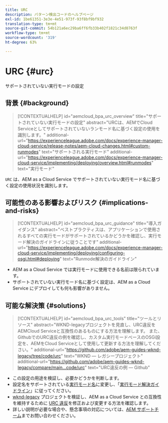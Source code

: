 ```yaml
---
title: URC
description: パターン検出コードのヘルプページ
exl-id: 1be61351-3e3e-4e51-973f-93f8bf9bf932
translation-type: tm+mt
source-git-commit: 54b121a6ec29ba6ff6fb33b402f1821c34d0763f
workflow-type: tm+mt
source-wordcount: '319'
ht-degree: 63%

---
```


# URC {#urc}

サポートされていない実行モードの設定

## 背景 {#background}

>[!CONTEXTUALHELP]
>id="aemcloud_bpa_urc_overview"
>title="サポートされていない実行モードの設定"
>abstract="URCは、AEMでCloud Serviceとしてサポートされていないランモード名に基づく設定の使用を識別します。"
>additional-url="https://experienceleague.adobe.com/docs/experience-manager-cloud-service/release-notes/aem-cloud-changes.html#custom-runmodes" text="サポートされる実行モード"
>additional-url="https://experienceleague.adobe.com/docs/experience-manager-cloud-service/implementing/deploying/overview.html#runmodes" text="実行モード"

`URC` は、AEM as a Cloud Service でサポートされていない実行モード名に基づく設定の使用状況を識別します。

## 可能性のある影響およびリスク {#implications-and-risks}

>[!CONTEXTUALHELP]
>id="aemcloud_bpa_urc_guidance"
>title="導入ガイダンス"
>abstract="ベストプラクティスは、アプリケーションで使用されるすべての実行モードがサポートされているかどうかを確認し、実行モード解決のガイドラインに従うことです"
>additional-url="https://experienceleague.adobe.com/docs/experience-manager-cloud-service/implementing/deploying/configuring-osgi.html#deploying" text="Runmode解決のガイドライン"

* AEM as a Cloud Service では実行モードに使用できる名前は限られています。
* サポートされていない実行モード名に基づく設定は、AEM as a Cloud Service にデプロイしても何も影響がありません。

## 可能な解決策 {#solutions}

>[!CONTEXTUALHELP]
>id="aemcloud_bpa_urc_tools"
>title="ツールとリソース"
>abstract="WKND-legacyプロジェクトを見直し、URC違反をAEMCloud Serviceと互換性のあるものにする方法を理解します。 また、GithubでのURC違反の例を確認し、カスタム実行モードベースのOSGi設定を、AEMをCloud Serviceとして使用して更新する方法を理解してください。"
>additional-url="https://github.com/adobe/aem-guides-wknd-legacy/tree/code/urc" text="WKND — レガシープロジェクト"
>additional-url="https://github.com/adobe/aem-guides-wknd-legacy/compare/main...code/urc" text="URC違反の例 — Github"

* この設定の用途を検証し、必要かどうかを判断します。
* 設定名をサポートされている[実行モード名](https://experienceleague.adobe.com/docs/experience-manager-cloud-service/release-notes/aem-cloud-changes.html?lang=ja#custom-runmodes)に変更し、「[実行モード解決ガイドライン](https://experienceleague.adobe.com/docs/experience-manager-cloud-service/implementing/deploying/configuring-osgi.html?lang=ja#runmode-resolution)」に従ってください。
* [wknd-legacy](https://github.com/adobe/aem-guides-wknd-legacy/tree/code/urc) プロジェクトを検証し、AEM as a Cloud Service との互換性を維持するために [URC 違反](https://github.com/adobe/aem-guides-wknd-legacy/compare/main...code/urc)を修正および変更する方法を確認します。
* 詳しい説明が必要な場合や、懸念事項の対応については、[AEM サポートチーム](https://helpx.adobe.com/jp/enterprise/using/support-for-experience-cloud.html)までお問い合わせください。
